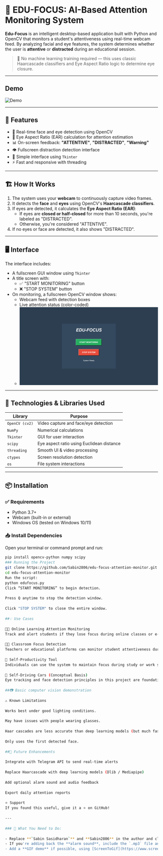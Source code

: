 # 🧠 EDU-FOCUS: AI-Based Attention Monitoring System

**Edu-Focus** is an intelligent desktop-based application built with Python and OpenCV that monitors a student's attentiveness using real-time webcam feed. By analyzing facial and eye features, the system determines whether the user is **attentive** or **distracted** during an educational session.

> 📌 No machine learning training required — this uses classic Haarcascade classifiers and Eye Aspect Ratio logic to determine eye closure.

---

##  Demo

![Demo](edufocus.gif) <!-- Optional: You can record and insert a demo GIF here -->

---

## 🚀 Features

- 🎯 Real-time face and eye detection using OpenCV
- 🧠 Eye Aspect Ratio (EAR) calculation for attention estimation
- 📊 On-screen feedback: **"ATTENTIVE"**, **"DISTRACTED"**, **"Warning"**
- 👁️ Fullscreen distraction detection interface
- 🔄 Simple interface using `Tkinter`
- ⚡ Fast and responsive with threading

---

## 🏗️ How It Works

1. The system uses your **webcam** to continuously capture video frames.
2. It detects the **face** and **eyes** using OpenCV's **Haarcascade classifiers**.
3. If eyes are detected, it calculates the **Eye Aspect Ratio (EAR)**:
   - If eyes are **closed or half-closed** for more than 10 seconds, you're labeled as "DISTRACTED".
   - Otherwise, you're considered "ATTENTIVE".
4. If no eyes or face are detected, it also shows "DISTRACTED".

---

## 🖥️ Interface

The interface includes:

- A fullscreen GUI window using `Tkinter`
- A title screen with:
  - ✅ "START MONITORING" button
  - ❌ "STOP SYSTEM" button
- On monitoring, a fullscreen OpenCV window shows:
  - Webcam feed with detection boxes
  - Live attention status (color-coded)
  - ![Application Screenshot](interface.png)

---

## 🧰 Technologies & Libraries Used

| Library | Purpose |
|--------|--------|
| `OpenCV (cv2)` | Video capture and face/eye detection |
| `NumPy` | Numerical calculations |
| `Tkinter` | GUI for user interaction |
| `scipy` | Eye aspect ratio using Euclidean distance |
| `threading` | Smooth UI & video processing |
| `ctypes` | Screen resolution detection |
| `os` | File system interactions |

---

## 📦 Installation

### ✅ Requirements

- Python 3.7+
- Webcam (built-in or external)
- Windows OS (tested on Windows 10/11)

### 📥 Install Dependencies

Open your terminal or command prompt and run:

```bash
pip install opencv-python numpy scipy
### Running the Project
git clone https://github.com/Sabin2806/edu-focus-attention-monitor.git
cd edu-focus-attention-monitor
Run the script:
python edufocus.py
Click “START MONITORING” to begin detection.

Press Q anytime to stop the detection window.

Click "STOP SYSTEM" to close the entire window.

##💡 Use Cases

👩‍🎓 Online Learning Attention Monitoring
Track and alert students if they lose focus during online classes or e-learning sessions.

🧑‍🏫 Classroom Focus Detection
Teachers or educational platforms can monitor student attentiveness during digital or hybrid classrooms.

🧠 Self-Productivity Tool
Individuals can use the system to maintain focus during study or work sessions by getting real-time alerts when distracted.

🤖 Self-Driving Cars (Conceptual Basis)
Eye tracking and face detection principles in this project are foundational technologies in driver drowsiness detection systems in autonomous or semi-autonomous vehicles.
 
##📷 Basic computer vision demonstration

⚠️ Known Limitations

Works best under good lighting conditions.

May have issues with people wearing glasses.

Haar cascades are less accurate than deep learning models (but much faster).

Only uses the first detected face.

##📌 Future Enhancements

Integrate with Telegram API to send real-time alerts

Replace Haarcascade with deep learning models (Dlib / Mediapipe)

Add optional alarm sound and audio feedback

Export daily attention reports

⭐️ Support
If you found this useful, give it a ⭐️ on GitHub!

---

### 📌 What You Need to Do:

- Replace **`Sabin Sasidharan`** and **Sabin2806** in the author and clone URL.
- If you're adding back the **alarm sound**, include the `.mp3` file and update relevant sections.
- Add a **GIF demo** if possible, using [ScreenToGif](https://www.screentogif.com/) or similar.

